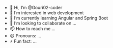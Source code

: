 - 👋 Hi, I’m @Gouri02-coder
- 👀 I’m interested in web development 
- 🌱 I’m currently learning Angular and Spring Boot
- 💞️ I’m looking to collaborate on ...
- 📫 How to reach me ...
- 😄 Pronouns: ...
- ⚡ Fun fact: ...

<!---
Gouri02-coder/Gouri02-coder is a ✨ special ✨ repository because its `README.md` (this file) appears on your GitHub profile.
You can click the Preview link to take a look at your changes.
--->
